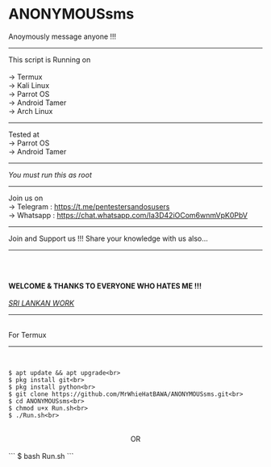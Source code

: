 # ANONYMOUSsms
Anoymously message anyone !!!
<br>
<hr>
This script is Running on<br><br>
 -> Termux<br>
 -> Kali Linux<br>
 -> Parrot OS<br>
 -> Android Tamer<br
 ->-> Arch Linux<br>
 <hr>
 
Tested at<br>
 -> Parrot OS<br>
 -> Android Tamer<br>
 <hr>
 
 *You must run this as root*
 <hr>
 
 Join us on <br>
    -> Telegram : https://t.me/pentestersandosusers<br>
    -> Whatsapp : https://chat.whatsapp.com/Ia3D42iOCom6wnmVpK0PbV<br>
 <hr>
 Join and Support us !!! Share your knowledge with us also...
 <hr><br><br>
 
 ******WELCOME & THANKS TO EVERYONE WHO HATES ME !!!******
 <br><br>
 <i><u><u>SRI LANKAN WORK</i></u></u>
 <br>
 <hr>
 <br>
 For Termux
 <hr>
 <br>
 
 ```
 $ apt update && apt upgrade<br>
 $ pkg install git<br>
 $ pkg install python<br>
 $ git clone https://github.com/MrWhieHatBAWA/ANONYMOUSsms.git<br>
 $ cd ANONYMOUSsms<br>
 $ chmod u+x Run.sh<br>
 $ ./Run.sh<br>
 ```
 <br>
 <center> OR </center>
 <br>
 ```
 $ bash Run.sh
 ```
 <br>
 
